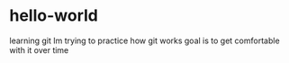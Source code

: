 # hello-world
learning git
Im trying to practice how git works
goal is to get comfortable with it over time
